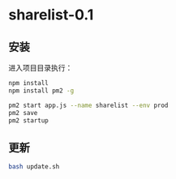 # sharelist-0.1

## 安装

进入项目目录执行：

```bash
npm install
npm install pm2 -g

pm2 start app.js --name sharelist --env prod
pm2 save
pm2 startup
```

## 更新

```bash
bash update.sh
```
